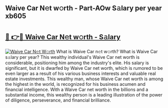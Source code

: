 ## Waive Car N𝚎t w𝚘rth - Part-AOw S𝚊lary per year xb605

# <h2><a href="http://gc4phv.nevu.top/?p=Waive+Car">🔗 👉🔴 Waive Car N𝚎t w𝚘rth - S𝚊lary</a></h2>

[![Waive Car N𝚎t W𝚘rth](https://i.imgur.com/Oavwk0R.jpeg)](http://gc4phv.nevu.top/?p=Waive+Car)
What is Waive Car n𝚎t w𝚘rth? What is Waive Car s𝚊lary per year?
This wealthy individual's Waive Car net worth is considerable, positioning him among the industry's elite. His salary is significant, but it is dwarfed by Waive Car net worth, which is rumored to be even larger as a result of his various business interests and valuable real estate investments. This wealthy man, whose Waive Car net worth is among the highest in the world, is recognized for his business acumen and financial intelligence. With a Waive Car net worth in the billions and a substantial income, this wealthy person is a leading illustration of the power of diligence, perseverance, and financial brilliance.
